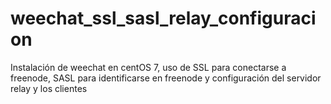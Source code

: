 # weechat_ssl_sasl_relay_configuracion
Instalación de weechat en centOS 7, uso de SSL para conectarse a freenode, SASL para identificarse en freenode y  configuración del servidor relay y los clientes
